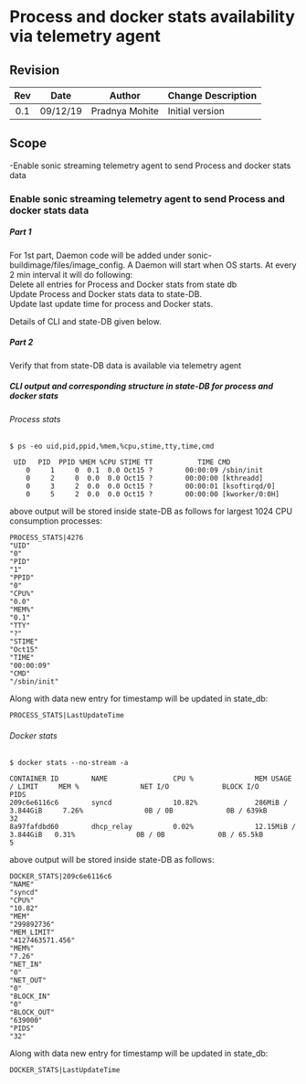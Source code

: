 # Process and docker stats availability via telemetry agent

## Revision

| Rev | Date     | Author      | Change Description |
|:---:|:--------:|:-----------:|--------------------|
| 0.1 | 09/12/19 | Pradnya Mohite | Initial version    |

## Scope
-Enable sonic streaming telemetry agent to send Process and docker stats data

### Enable sonic streaming telemetry agent to send Process and docker stats data

##### Part 1 
For 1st part, Daemon code will be added under sonic-buildimage/files/image_config.  A Daemon will start when OS starts. At every 2 min interval it will do following:  
Delete all entries for Process and Docker stats from state db  
Update Process and Docker stats data to state-DB.  
Update last update time for process and Docker stats.  

Details of CLI and state-DB given below. 

##### Part 2
Verify that from state-DB data is available via telemetry agent

##### CLI output  and corresponding structure in state-DB for process and docker stats

###### Process stats

```
$ ps -eo uid,pid,ppid,%mem,%cpu,stime,tty,time,cmd

 UID   PID  PPID %MEM %CPU STIME TT           TIME CMD
    0     1     0  0.1  0.0 Oct15 ?        00:00:09 /sbin/init
    0     2     0  0.0  0.0 Oct15 ?        00:00:00 [kthreadd]
    0     3     2  0.0  0.0 Oct15 ?        00:00:01 [ksoftirqd/0]
    0     5     2  0.0  0.0 Oct15 ?        00:00:00 [kworker/0:0H]

```
above output will be stored inside state-DB as follows for largest 1024 CPU consumption processes:  

```
PROCESS_STATS|4276  
"UID"  
"0"  
"PID"  
"1"  
"PPID"  
"0"  
"CPU%"  
"0.0"  
"MEM%"  
"0.1"  
"TTY"  
"?"  
"STIME"  
"Oct15"  
"TIME"  
"00:00:09"  
"CMD"  
"/sbin/init"  

```
Along with data new entry for timestamp will be updated in state_db:  

```
PROCESS_STATS|LastUpdateTime  
```

###### Docker stats

```
$ docker stats --no-stream -a

CONTAINER ID        NAME                CPU %               MEM USAGE / LIMIT     MEM %               NET I/O             BLOCK I/O           PIDS
209c6e6116c6        syncd               10.82%              286MiB / 3.844GiB     7.26%               0B / 0B             0B / 639kB          32
8a97fafdbd60        dhcp_relay          0.02%               12.15MiB / 3.844GiB   0.31%               0B / 0B             0B / 65.5kB         5

```
above output will be stored inside state-DB as follows:

```
DOCKER_STATS|209c6e6116c6     
"NAME"  
"syncd"  
"CPU%"  
"10.82"  
"MEM"  
"299892736"  
"MEM_LIMIT"  
"4127463571.456"  
"MEM%"  
"7.26"  
"NET_IN"  
"0"  
"NET_OUT"  
"0"  
"BLOCK_IN"  
"0"  
"BLOCK_OUT"  
"639000"  
"PIDS"  
"32"  
```
Along with data new entry for timestamp will be updated in state_db:  

```
DOCKER_STATS|LastUpdateTime
```